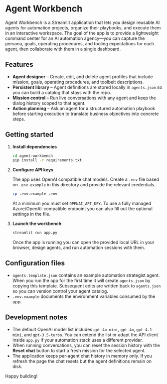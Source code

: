 # Agent Workbench

Agent Workbench is a Streamlit application that lets you design reusable AI agents for automation
projects, organize their playbooks, and execute them in an interactive workspace. The goal of the
app is to provide a lightweight command center for an AI automation agency—you can capture the
persona, goals, operating procedures, and tooling expectations for each agent, then collaborate with
them in a single dashboard.

## Features

- **Agent designer** – Create, edit, and delete agent profiles that include mission, goals,
  operating procedures, and toolbelt descriptions.
- **Persistent library** – Agent definitions are stored locally in `agents.json` so you can build a
  catalog that stays with the repo.
- **Mission control** – Run live conversations with any agent and keep the dialog history scoped to
  that agent.
- **Action planning** – Ask an agent for a structured automation playbook before starting execution
  to translate business objectives into concrete steps.

## Getting started

1. **Install dependencies**

   ```bash
   cd agent-workbench
   pip install -r requirements.txt
   ```

2. **Configure API keys**

   The app uses OpenAI compatible chat models. Create a `.env` file based on `.env.example` in this
   directory and provide the relevant credentials.

   ```bash
   cp .env.example .env
   ```

   At a minimum you must set `OPENAI_API_KEY`. To use a fully managed Azure/OpenAI-compatible
   endpoint you can also fill out the optional settings in the file.

3. **Launch the workbench**

   ```bash
   streamlit run app.py
   ```

   Once the app is running you can open the provided local URL in your browser, design agents, and
   run automation sessions with them.

## Configuration files

- `agents.template.json` contains an example automation strategist agent. When you run the app for
  the first time it will create `agents.json` by copying this template. Subsequent edits are written
  back to `agents.json` so you can version control your agent catalog.
- `.env.example` documents the environment variables consumed by the app.

## Development notes

- The default OpenAI model list includes `gpt-4o-mini`, `gpt-4o`, `gpt-4.1-mini`, and
  `gpt-3.5-turbo`. You can extend the list or adapt the API client inside `app.py` if your
  automation stack uses a different provider.
- When running conversations, you can reset the session history with the **Reset chat** button to
  start a fresh mission for the selected agent.
- The application keeps per-agent chat history in memory only. If you refresh the page the chat
  resets but the agent definitions remain on disk.

Happy building!
